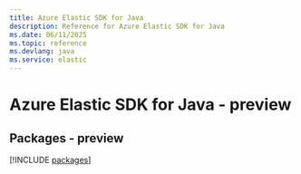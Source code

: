 ```yaml
---
title: Azure Elastic SDK for Java
description: Reference for Azure Elastic SDK for Java
ms.date: 06/11/2025
ms.topic: reference
ms.devlang: java
ms.service: elastic
---
```

# Azure Elastic SDK for Java - preview
## Packages - preview
[!INCLUDE [packages](elastic-index.md)]